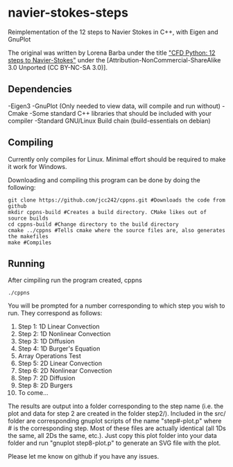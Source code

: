 navier-stokes-steps
===================

Reimplementation of the 12 steps to Navier Stokes in C++, with Eigen and GnuPlot

The original was written by Lorena Barba under the title ["CFD Python: 12 steps to Navier-Stokes"](http://lorenabarba.com/blog/cfd-python-12-steps-to-navier-stokes/) under the 
[Attribution-NonCommercial-ShareAlike 3.0 Unported \(CC BY-NC-SA 3.0\)].

## Dependencies ##
-Eigen3
-GnuPlot (Only needed to view data, will compile and run without)
-Cmake
-Some standard C++ libraries that should be included with your compiler
-Standard GNU/Linux Build chain (build-essentials on debian)

## Compiling ##

Currently only compiles for Linux. Minimal effort should be required to make it work for Windows.

Downloading and compiling this program can be done by doing the following:


	git clone https://github.com/jcc242/cppns.git #Downloads the code from github
	mkdir cppns-build #Creates a build directory. CMake likes out of source builds
	cd cppns-build #Change directory to the build directory
	cmake ../cppns #Tells cmake where the source files are, also generates the makefiles
	make #Compiles
	
## Running ##

After cimpiling run the program created, cppns

	./cppns

You will be prompted for a number corresponding to which step you wish to run. They correspond as follows:

1. Step 1: 1D Linear Convection
2. Step 2: 1D Nonlinear Convection
3. Step 3: 1D Diffusion
4. Step 4: 1D Burger's Equation
5. Array Operations Test
6. Step 5: 2D Linear Convection
7. Step 6: 2D Nonlinear Convection
8. Step 7: 2D Diffusion
9. Step 8: 2D Burgers
10. To come...

The results are output into a folder corresponding to the step name (i.e. the plot and data for step 2 are created in the folder step2/). Included in the src/ folder are corresponding gnuplot scripts of the name "step#-plot.p" where # is the corresponding step. Most of these files are actually identical (all 1Ds the same, all 2Ds the same, etc.). Just copy this plot folder into your data folder and run "gnuplot step8-plot.p" to generate an SVG file with the plot.

Please let me know on github if you have any issues.
